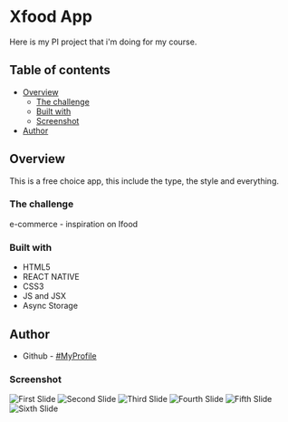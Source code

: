 # Xfood App

Here is my PI project that i'm doing for my course.

## Table of contents

- [Overview](#overview)
  - [The challenge](#the-challenge)
  - [Built with](#built-with)
  - [Screenshot](#Screenshot)
- [Author](#author)

## Overview
This is a free choice app, this include the type, the style and everything.
### The challenge

e-commerce - inspiration on Ifood

### Built with

- HTML5
- REACT NATIVE
- CSS3
- JS and JSX
- Async Storage

## Author

- Github - [#MyProfile](https://github.com/AlanDavid-007/X-food/)

### Screenshot

![First Slide](./XFOOD/src/assets/boas-vindas.png)
![Second Slide](./XFOOD/src/assets/home.png)
![Third Slide](./XFOOD/src/assets/details.png)
![Fourth Slide](./XFOOD/src/assets/breve.png)
![Fifth Slide](./XFOOD/src/assets/favoritos.png)
![Sixth Slide](./XFOOD/src/assets/carrinho.png)
